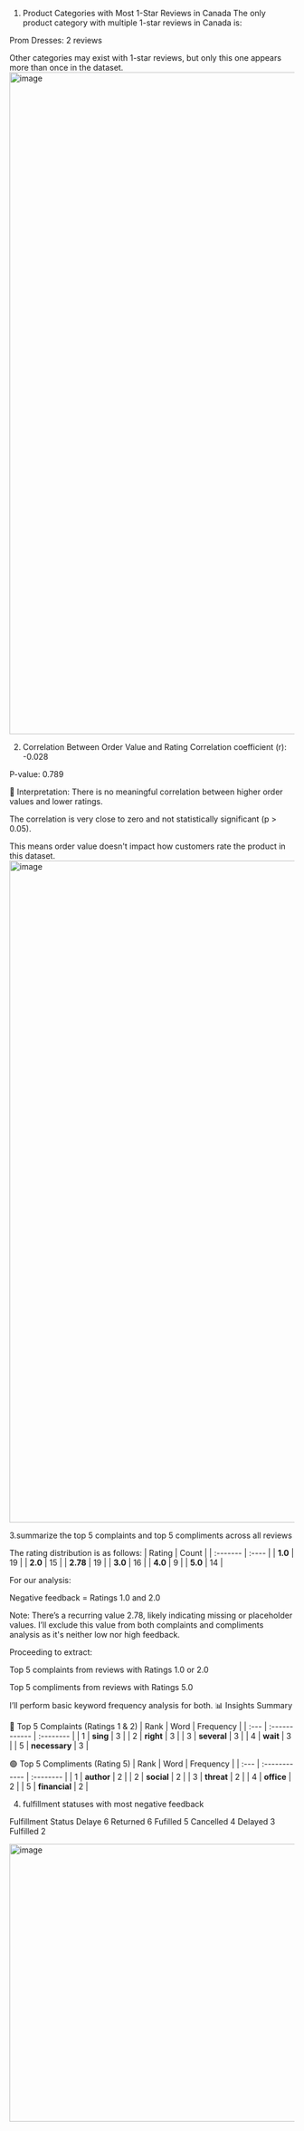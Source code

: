 1. Product Categories with Most 1-Star Reviews in Canada
The only product category with multiple 1-star reviews in Canada is:

Prom Dresses: 2 reviews

Other categories may exist with 1-star reviews, but only this one appears more than once in the dataset.
<img width="1968" height="1168" alt="image" src="https://github.com/user-attachments/assets/5ba5f070-4118-401f-b438-bb6a2b336245" />

2. Correlation Between Order Value and Rating
Correlation coefficient (r): -0.028

P-value: 0.789

🔎 Interpretation:
There is no meaningful correlation between higher order values and lower ratings.

The correlation is very close to zero and not statistically significant (p > 0.05).

This means order value doesn't impact how customers rate the product in this dataset.
<img width="1568" height="1168" alt="image" src="https://github.com/user-attachments/assets/ef9975dc-0057-4975-b0f2-5f5e4cc86b30" />

3.summarize the top 5 complaints and top 5 compliments across all reviews

  The rating distribution is as follows:
| Rating   | Count |
| :------- | :---- |
| **1.0**  | 19    |
| **2.0**  | 15    |
| **2.78** | 19    |
| **3.0**  | 16    |
| **4.0**  | 9     |
| **5.0**  | 14    |

For our analysis:

Negative feedback = Ratings 1.0 and 2.0

Note: There’s a recurring value 2.78, likely indicating missing or placeholder values. I’ll exclude this value from both complaints and compliments analysis as it's neither low nor high feedback.

Proceeding to extract:

Top 5 complaints from reviews with Ratings 1.0 or 2.0

Top 5 compliments from reviews with Ratings 5.0

I’ll perform basic keyword frequency analysis for both. 
📊 Insights Summary

🔴 Top 5 Complaints (Ratings 1 & 2)
| Rank | Word          | Frequency |
| :--- | :------------ | :-------- |
| 1    | **sing**      | 3         |
| 2    | **right**     | 3         |
| 3    | **several**   | 3         |
| 4    | **wait**      | 3         |
| 5    | **necessary** | 3         |

🟢 Top 5 Compliments (Rating 5)
| Rank | Word          | Frequency |
| :--- | :------------ | :-------- |
| 1    | **author**    | 2         |
| 2    | **social**    | 2         |
| 3    | **threat**    | 2         |
| 4    | **office**    | 2         |
| 5    | **financial** | 2         |


4. fulfillment statuses with most negative feedback

Fulfillment Status
Delaye       6
Returned     6
Fufilled     5
Cancelled    4
Delayed      3
Fulfilled    2

<img width="790" height="490" alt="image" src="https://github.com/user-attachments/assets/8118b60c-d37b-409e-9d54-cee658a84b0c" />
